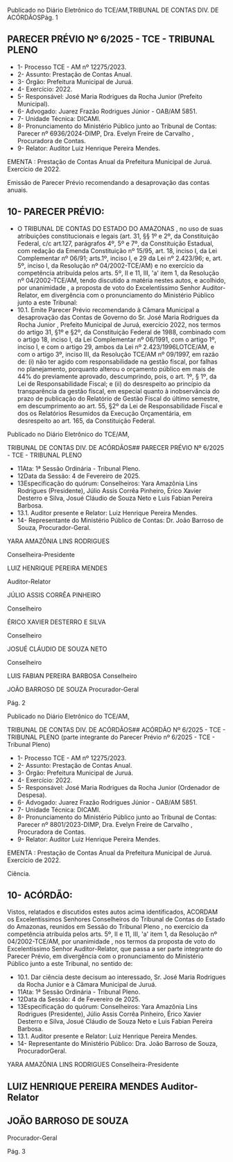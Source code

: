 Publicado  no  Diário  Eletrônico do TCE/AM,TRIBUNAL DE CONTAS DIV. DE ACÓRDÃOSPág. 1

## PARECER PRÉVIO Nº 6/2025 - TCE - TRIBUNAL PLENO

- 1- Processo TCE - AM nº 12275/2023.
- 2- Assunto: Prestação de Contas Anual.
- 3- Órgão: Prefeitura Municipal de Juruá.
- 4- Exercício: 2022.
- 5- Responsável: José Maria Rodrigues da Rocha Junior (Prefeito Municipal).
- 6- Advogado: Juarez Frazão Rodrigues Júnior - OAB/AM 5851.
- 7- Unidade Técnica: DICAMI.
- 8- Pronunciamento  do  Ministério  Público  junto  ao  Tribunal  de  Contas: Parecer  nº 6936/2024-DIMP, Dra. Evelyn Freire de Carvalho , Procuradora de Contas.
- 9- Relator: Auditor Luiz Henrique Pereira Mendes.

EMENTA : Prestação de Contas Anual da Prefeitura Municipal de Juruá.  Exercício de 2022.

Emissão de Parecer Prévio recomendando a desaprovação das contas anuais.

## 10-  PARECER PRÉVIO:

- O  TRIBUNAL  DE  CONTAS  DO  ESTADO  DO  AMAZONAS ,  no  uso  de  suas atribuições  constitucionais  e  legais  (art.  31,  §§  1º  e  2º,  da  Constituição  Federal,  c/c art.127,  parágrafos  4º,  5º  e  7º,  da  Constituição  Estadual,  com  redação  da  Emenda Constituição nº 15/95, art. 18, inciso I, da Lei Complementar nº 06/91; arts.1º, inciso I, e 29  da  Lei  nº  2.423/96;  e,  art.  5º,  inciso  I,  da  Resolução  nº  04/2002-TCE/AM)  e  no exercício da competência atribuída pelos arts. 5º, II e 11, III, 'a' item 1, da Resolução nº 04/2002-TCE/AM, tendo discutido a matéria nestes autos, e acolhido, por unanimidade , a  proposta  de  voto  do  Excelentíssimo  Senhor  Auditor-Relator, em  divergência com  o pronunciamento do Ministério Público junto a este Tribunal:
- 10.1. Emite Parecer Prévio recomendando à Câmara Municipal a desaprovação das Contas de Governo do Sr. José Maria Rodrigues da  Rocha  Junior ,  Prefeito  Municipal  de  Juruá,  exercício  2022,  nos termos  do  artigo  31,  §1º  e  §2º,  da  Constituição  Federal  de  1988, combinado com o artigo 18, inciso I, da Lei Complementar nº 06/1991, com o artigo 1º, inciso I, e com o artigo 29, ambos da Lei nº 2.423/1996LOTCE/AM,  e  com  o  artigo  3º,  inciso  III,  da  Resolução  TCE/AM  nº 09/1997, em razão de: (i) não ter agido com responsabilidade na gestão fiscal, por  falhas  no  planejamento,  porquanto  alterou  o  orçamento público em mais de 44% do previamente aprovado, descumprindo, pois, o art. 1º, § 1º, da Lei de Responsabilidade Fiscal; e (ii) do desrespeito ao  princípio  da  transparência  da  gestão  fiscal,  em  especial  quanto  à inobservância do prazo de publicação do Relatório de Gestão Fiscal do último semestre,  em  descumprimento  ao  art.  55,  §2º  da  Lei  de Responsabilidade Fiscal e dos os Relatórios Resumidos da Execução Orçamentária, em desrespeito ao art. 165, da Constituição Federal.

Publicado  no  Diário  Eletrônico do TCE/AM,

TRIBUNAL DE CONTAS DIV. DE ACÓRDÃOS## PARECER PRÉVIO Nº 6/2025 - TCE - TRIBUNAL PLENO

- 11Ata: 1ª Sessão Ordinária - Tribunal Pleno.
- 12Data da Sessão: 4 de Fevereiro de 2025.
- 13Especificação do quórum: Conselheiros: Yara Amazônia Lins Rodrigues (Presidente), Júlio Assis Corrêa Pinheiro, Érico Xavier Desterro e Silva, Josué Cláudio de Souza Neto e Luis Fabian Pereira Barbosa.
- 13.1. Auditor presente e Relator: Luiz Henrique Pereira Mendes.
- 14-  Representante  do  Ministério  Público  de  Contas: Dr. João  Barroso  de  Souza, Procurador-Geral.

YARA AMAZÔNIA LINS RODRIGUES

Conselheira-Presidente

LUIZ HENRIQUE PEREIRA MENDES

Auditor-Relator

JÚLIO ASSIS CORRÊA PINHEIRO

Conselheiro

ÉRICO XAVIER DESTERRO E SILVA

Conselheiro

JOSUÉ CLÁUDIO DE SOUZA NETO

Conselheiro

LUIS FABIAN PEREIRA BARBOSA Conselheiro

JOÃO BARROSO DE SOUZA Procurador-Geral

Pág. 2

Publicado  no  Diário  Eletrônico do TCE/AM,

TRIBUNAL DE CONTAS DIV. DE ACÓRDÃOS## ACÓRDÃO Nº 6/2025 - TCE - TRIBUNAL PLENO (parte integrante do Parecer Prévio nº 6/2025 - TCE - Tribunal Pleno)

- 1- Processo TCE - AM nº 12275/2023.
- 2- Assunto: Prestação de Contas Anual.
- 3- Órgão: Prefeitura Municipal de Juruá.
- 4- Exercício: 2022.
- 5- Responsável: José Maria Rodrigues da Rocha Junior (Ordenador de Despesa).
- 6- Advogado: Juarez Frazão Rodrigues Júnior - OAB/AM 5851.
- 7- Unidade Técnica: DICAMI.
- 8- Pronunciamento  do  Ministério  Público  junto  ao  Tribunal  de  Contas: Parecer  nº 8801/2023-DIMP, Dra. Evelyn Freire de Carvalho , Procuradora de Contas.
- 9- Relator: Auditor Luiz Henrique Pereira Mendes.

EMENTA : Prestação de Contas Anual da Prefeitura Municipal de Juruá. Exercício de 2022.

Ciência.

## 10-  ACÓRDÃO:

Vistos, relatados e discutidos estes autos acima identificados, ACORDAM os Excelentíssimos Senhores Conselheiros do Tribunal de Contas do Estado do Amazonas, reunidos em Sessão do Tribunal Pleno , no exercício da competência atribuída pelos arts. 5º,  II  e  11,  III,  'a'  item  1,  da  Resolução  nº  04/2002-TCE/AM, por  unanimidade ,  nos termos da proposta de voto do Excelentíssimo Senhor Auditor-Relator, que passa a ser parte integrante do Parecer Prévio, em divergência com o pronunciamento do Ministério Público junto a este Tribunal, no sentido de:

- 10.1. Dar ciência deste decisum ao interessado, Sr. José Maria Rodrigues da Rocha Junior e à Câmara Municipal de Juruá.
- 11Ata: 1ª Sessão Ordinária - Tribunal Pleno.
- 12Data da Sessão: 4 de Fevereiro de 2025.
- 13Especificação do quórum: Conselheiros: Yara Amazônia Lins Rodrigues (Presidente), Júlio Assis Corrêa Pinheiro, Érico Xavier Desterro e Silva, Josué Cláudio de Souza Neto e Luis Fabian Pereira Barbosa.
- 13.1. Auditor presente e Relator: Luiz Henrique Pereira Mendes.
- 14-  Representante do Ministério Público: Dra. João Barroso de Souza, ProcuradorGeral.

YARA AMAZÔNIA LINS RODRIGUES Conselheira-Presidente

## LUIZ HENRIQUE PEREIRA MENDES Auditor-Relator

## JOÃO BARROSO DE SOUZA

Procurador-Geral

Pág. 3